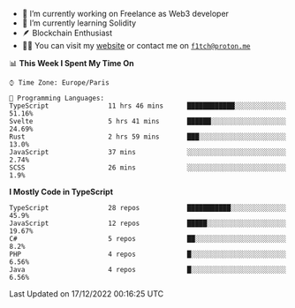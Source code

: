- 🔭 I’m currently working on Freelance as Web3 developer
- 🌱 I’m currently learning Solidity
- 🪶 Blockchain Enthusiast
- 👨‍💻 You can visit my [website](https://f1tch.xyz) or contact me on [`f1tch@proton.me`](mailto:f1tch@proton.me)

<!--START_SECTION:waka-->
📊 **This Week I Spent My Time On** 

```text
⌚︎ Time Zone: Europe/Paris

💬 Programming Languages: 
TypeScript               11 hrs 46 mins      ████████████░░░░░░░░░░░░░   51.16% 
Svelte                   5 hrs 41 mins       ██████░░░░░░░░░░░░░░░░░░░   24.69% 
Rust                     2 hrs 59 mins       ███░░░░░░░░░░░░░░░░░░░░░░   13.0% 
JavaScript               37 mins             ░░░░░░░░░░░░░░░░░░░░░░░░░   2.74% 
SCSS                     26 mins             ░░░░░░░░░░░░░░░░░░░░░░░░░   1.9%

```

**I Mostly Code in TypeScript** 

```text
TypeScript               28 repos            ███████████░░░░░░░░░░░░░░   45.9% 
JavaScript               12 repos            █████░░░░░░░░░░░░░░░░░░░░   19.67% 
C#                       5 repos             ██░░░░░░░░░░░░░░░░░░░░░░░   8.2% 
PHP                      4 repos             █░░░░░░░░░░░░░░░░░░░░░░░░   6.56% 
Java                     4 repos             █░░░░░░░░░░░░░░░░░░░░░░░░   6.56%

```



 Last Updated on 17/12/2022 00:16:25 UTC
<!--END_SECTION:waka-->
